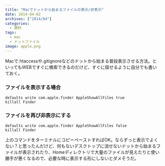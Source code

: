```yaml
---
title: "Macでドットから始まるファイルの表示/非表示"
date: 2014-04-02
archives: ["2014/04"]
categories:
  - 便利
tags:
  - mac
  - ドットファイル
image: apple.png
---
```

Macで.htaccessや.gitignoreなどのドットから始まる普段表示させる方法。といってもWEBですぐに検索できるのだけど、すぐに探せるように自分でも書いておく。

<!--more-->

### ファイルを表示する場合

```
defaults write com.apple.finder AppleShowAllFiles true
killall Finder
```

### ファイルを再び非表示にする

```
defaults write com.apple.finder AppleShowAllFiles false
killall Finder
```

上のコマンドをターミナルにコピーペーストすればOK。ならずっと表示でよくない？と思ったんだけど、何もないデスクトップに消せないドットから始まるファイルが表示されたり、Homeディレクトリで大量のファイルが見えたりと使い勝手が悪くなるので、必要な時に表示する形にしないとダメそうだ。
